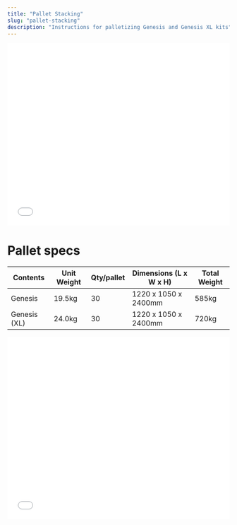 ```yaml
---
title: "Pallet Stacking"
slug: "pallet-stacking"
description: "Instructions for palletizing Genesis and Genesis XL kits"
---
```


<iframe width="100%" style="aspect-ratio: 11 / 9;" src="_images/palletized_kits_rev_a.pdf" frameborder="0"></iframe>

# Pallet specs

|Contents     |Unit Weight|Qty/pallet|Dimensions (L x W x H)|Total Weight|
|-------------|-----------|----------|----------------------|------------|
|Genesis      |19.5kg     |30        |1220 x 1050 x 2400mm  |585kg
|Genesis (XL) |24.0kg     |30        |1220 x 1050 x 2400mm  |720kg

<iframe width="100%" style="aspect-ratio: 11 / 9;" src="_images/containerized_kits_20_foot_high_cube_rev_a.pdf" frameborder="0"></iframe>
